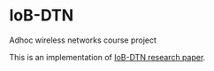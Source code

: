 # IoB-DTN
Adhoc wireless networks course project

This is an implementation of [IoB-DTN research paper](https://hal.archives-ouvertes.fr/hal-01772664/file/p131-zguira.pdf).
